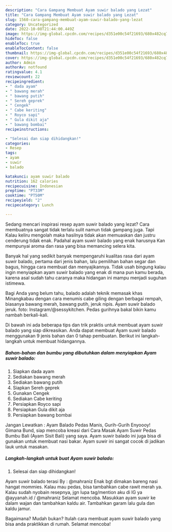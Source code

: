 ```yaml
---
description: "Cara Gampang Membuat Ayam suwir balado yang Lezat"
title: "Cara Gampang Membuat Ayam suwir balado yang Lezat"
slug: 1560-cara-gampang-membuat-ayam-suwir-balado-yang-lezat
category: Uncategorized
date: 2022-10-08T21:44:00.449Z
image: https://img-global.cpcdn.com/recipes/d351e00c54f21693/680x482cq70/ayam-suwir-balado-foto-resep-utama.jpg
hideToc: false
enableToc: true
enableTocContent: false
thumbnail: https://img-global.cpcdn.com/recipes/d351e00c54f21693/680x482cq70/ayam-suwir-balado-foto-resep-utama.jpg
cover: https://img-global.cpcdn.com/recipes/d351e00c54f21693/680x482cq70/ayam-suwir-balado-foto-resep-utama.jpg
author: Admin
authorAv: notfound
ratingvalue: 4.1
reviewcount: 22
recipeingredient:
- " dada ayam"
- " bawang merah"
- " bawang putih"
- " Sereh geprek"
- " Cengek"
- " Cabe keriting"
- " Royco sapi"
- " Gula dikit aja"
- " bawang bombai"
recipeinstructions:

- "Selesai dan siap dihidangkan!"
categories:
- Resep
tags:
- ayam
- suwir
- balado

katakunci: ayam suwir balado 
nutrition: 162 calories
recipecuisine: Indonesian
preptime: "PT33M"
cooktime: "PT50M"
recipeyield: "2"
recipecategory: Lunch

---
```



Sedang mencari inspirasi resep ayam suwir balado yang lezat? Cara membuatnya sangat tidak terlalu sulit namun tidak gampang juga. Tapi Kalau keliru mengolah maka hasilnya tidak akan memuaskan dan justru cenderung tidak enak. Padahal ayam suwir balado yang enak harusnya Kan mempunyai aroma dan rasa yang bisa memancing selera kita.


Banyak hal yang sedikit banyak mempengaruhi kualitas rasa dari ayam suwir balado, pertama dari jenis bahan, lalu pemilihan bahan segar dan bagus, hingga cara membuat dan menyajikannya. Tidak usah bingung kalau ingin menyiapkan ayam suwir balado yang enak di mana pun kamu berada, karena asal sudah tahu caranya maka hidangan ini mampu menjadi suguhan istimewa.

Bagi Anda yang belum tahu, balado adalah teknik memasak khas Minangkabau dengan cara menumis cabe giling dengan berbagai rempah, biasanya bawang merah, bawang putih, jeruk nipis. Ayam suwir balado jeruk. foto: Instagram/@sessykitchen. Pedas gurihnya bakal bikin kamu nambah berkali-kali.


Di bawah ini ada beberapa tips dan trik praktis untuk membuat ayam suwir balado yang siap dikreasikan. Anda dapat membuat Ayam suwir balado menggunakan 9 jenis bahan dan 0 tahap pembuatan. Berikut ini langkah-langkah untuk membuat hidangannya.

<!--inarticleads1-->

##### Bahan-bahan dan bumbu yang dibutuhkan dalam menyiapkan Ayam suwir balado:

1. Siapkan  dada ayam
1. Sediakan  bawang merah
1. Sediakan  bawang putih
1. Siapkan  Sereh geprek
1. Gunakan  Cengek
1. Sediakan  Cabe keriting
1. Persiapkan  Royco sapi
1. Persiapkan  Gula dikit aja
1. Persiapkan  bawang bombai


Jangan Lewatkan : Ayam Balado Pedas Manis, Gurih-Gurih Enyoooy! Gimana Bund, siap mencoba kreasi dari Cara Masak Ayam Suwir Pedas Bumbu Bali (Ayam Sisit Bali) yang saya. Ayam suwir balado ini juga bisa di gunakan untuk membuat nasi bakar. Ayam suwir ini sangat cocok di jadikan lauk untuk masakan. 

<!--inarticleads2-->

##### Langkah-langkah untuk buat Ayam suwir balado:


1. Selesai dan siap dihidangkan!

Ayam suwir balado terasi By : @mahraniz Enak bgt dimakan bareng nasi hangat mommies. Kalau mau pedas, bisa tambahkan cabe rawit merah ya. Kalau sudah nyobain resepnya, jgn lupa tag/mention aku di IG ya @ayyanah.id / @mahraniz Selamat mencoba. Masukkan ayam suwir ke dalam wajan dan tambahkan kaldu air. Tambahkan garam lalu gula dan kaldu jamur. 

Bagaimana? Mudah bukan? Itulah cara membuat ayam suwir balado yang bisa anda praktikkan di rumah. Selamat mencoba!
